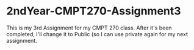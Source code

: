 2ndYear-CMPT270-Assignment3
===========================
This is my 3rd Assignment for my CMPT 270 class. After it's been completed, I'll change it to Public (so I can use private again for my next assignment.
